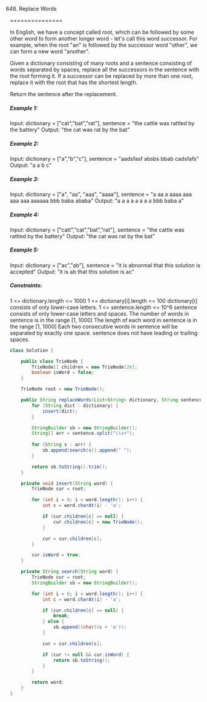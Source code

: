 648. Replace Words

===============

In English, we have a concept called root, which can be followed by some other word to form another longer word - let's call this word successor. For example, when the root "an" is followed by the successor word "other", we can form a new word "another".

Given a dictionary consisting of many roots and a sentence consisting of words separated by spaces, replace all the successors in the sentence with the root forming it. If a successor can be replaced by more than one root, replace it with the root that has the shortest length.

Return the sentence after the replacement.

##### Example 1:

Input: dictionary = ["cat","bat","rat"], sentence = "the cattle was rattled by the battery"
Output: "the cat was rat by the bat"

##### Example 2:

Input: dictionary = ["a","b","c"], sentence = "aadsfasf absbs bbab cadsfafs"
Output: "a a b c"

##### Example 3:

Input: dictionary = ["a", "aa", "aaa", "aaaa"], sentence = "a aa a aaaa aaa aaa aaa aaaaaa bbb baba ababa"
Output: "a a a a a a a a bbb baba a"

##### Example 4:

Input: dictionary = ["catt","cat","bat","rat"], sentence = "the cattle was rattled by the battery"
Output: "the cat was rat by the bat"

##### Example 5:

Input: dictionary = ["ac","ab"], sentence = "it is abnormal that this solution is accepted"
Output: "it is ab that this solution is ac"

##### Constraints:

1 <= dictionary.length <= 1000
1 <= dictionary[i].length <= 100
dictionary[i] consists of only lower-case letters.
1 <= sentence.length <= 10^6
sentence consists of only lower-case letters and spaces.
The number of words in sentence is in the range [1, 1000]
The length of each word in sentence is in the range [1, 1000]
Each two consecutive words in sentence will be separated by exactly one space.
sentence does not have leading or trailing spaces.

```java
class Solution {

    public class TrieNode {
        TrieNode[] children = new TrieNode[26];
        boolean isWord = false;
    }

    TrieNode root = new TrieNode();

    public String replaceWords(List<String> dictionary, String sentence) {
        for (String dict : dictionary) {
            insert(dict);
        }

        StringBuilder sb = new StringBuilder();
        String[] arr = sentence.split("\\s+");
        
        for (String s : arr) {
            sb.append(search(s)).append(" ");
        }

        return sb.toString().trim();
    }

    private void insert(String word) {
        TrieNode cur = root;

        for (int i = 0; i < word.length(); i++) {
            int c = word.charAt(i) - 'a';

            if (cur.children[c] == null) {
                cur.children[c] = new TrieNode();
            }

            cur = cur.children[c];
        }

        cur.isWord = true;
    }

    private String search(String word) {
        TrieNode cur = root;
        StringBuilder sb = new StringBuilder();

        for (int i = 0; i < word.length(); i++) {
            int c = word.charAt(i) - 'a';

            if (cur.children[c] == null) {
                break;
            } else {
                sb.append((char)(c + 'a'));
            }

            cur = cur.children[c];

            if (cur != null && cur.isWord) {
                return sb.toString();
            }
        }

        return word;
    }
}
```

